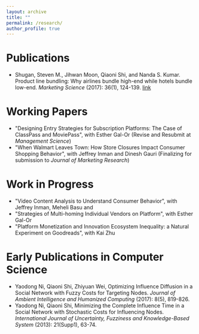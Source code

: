 ```yaml
---
layout: archive
title: ""
permalink: /research/
author_profile: true
---
```

Publications
=====
* Shugan, Steven M., Jihwan Moon, Qiaoni Shi, and Nanda S. Kumar. Product line bundling: 
Why airlines bundle high-end while hotels bundle low-end. _Marketing Science_ (2017): 36(1), 124-139.
[link](https://pubsonline.informs.org/doi/10.1287/mksc.2016.1004)


Working Papers
=====
* "Designing Entry Strategies for Subscription Platforms:
The Case of ClassPass and MoviePass", with Esther Gal-Or 
(Revise and Resubmit at _Management Science_)
* "When Walmart Leaves Town: 
How Store Closures Impact Consumer Shopping Behavior", 
with Jeffrey Inman and Dinesh Gauri (Finalizing for submission to _Journal of Marketing Research_)


Work in Progress
=====
* "Video Content Analysis to Understand Consumer Behavior", with Jeffrey Inman, Meheli Basu and 
* "Strategies of Multi-homing Individual Vendors on Platform", with Esther Gal-Or
* "Platform Monetization and Innovation Ecosystem Inequality: a Natural Experiment on Goodreads", with Kai Zhu


Early Publications in Computer Science
=====
* Yaodong Ni, Qiaoni Shi, Zhiyuan Wei, Optimizing Influence Diffusion in a Social Network with Fuzzy Costs for Targeting Nodes. _Journal of Ambient Intelligence and Humanized Computing_ (2017): 8(5), 819-826.
* Yaodong Ni, Qiaoni Shi, Minimizing the Complete Influence Time in a Social Network with Stochastic Costs for Influencing Nodes. _International Journal of Uncertainty, Fuzziness and Knowledge-Based System_ (2013): 21(Supp1), 63-74.
